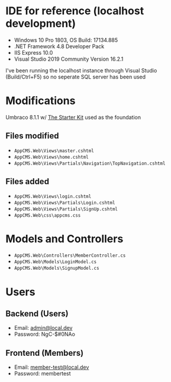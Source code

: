 # IDE for reference (localhost development)
* Windows 10 Pro 1803, OS Build: 17134.885
* .NET Framework 4.8 Developer Pack
* IIS Express 10.0
* Visual Studio 2019 Community Version 16.2.1

I've been running the localhost instance through Visual Studio (Build/Ctrl+F5) so no seperate SQL server has been used

# Modifications

Umbraco 8.1.1 w/ [The Starter Kit](https://our.umbraco.com/packages/starter-kits/the-starter-kit/) used as the foundation

## Files modified
* `AppCMS.Web\Views\master.cshtml`
* `AppCMS.Web\Views\home.cshtml`
* `AppCMS.Web\Views\Partials\Navigation\TopNavigation.cshtml`

## Files added
* `AppCMS.Web\Views\login.cshtml`
* `AppCMS.Web\Views\Partials\Login.cshtml`
* `AppCMS.Web\Views\Partials\SignUp.cshtml`
* `AppCMS.Web\css\appcms.css`

# Models and Controllers
* `AppCMS.Web\Controllers\MemberController.cs`
* `AppCMS.Web\Models\LoginModel.cs`
* `AppCMS.Web\Models\SignupModel.cs`

# Users
## Backend (Users)
* Email: admin@local.dev
* Password: NgC-$#0NAo

## Frontend (Members)
* Email: member-test@local.dev
* Password: membertest
